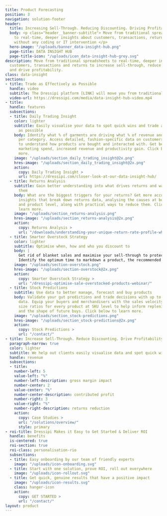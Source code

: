 ```yaml
---
title: Product Forecasting
position: 3
navigation: solution-footer
header:
  title: Increasing Sell-Through. Reducing Discounting. Driving Profitability.
  body: <p class="header__banner-subtitle"> Move from traditional spreadsheet limitations
    to real-time, deeper insights about customers, transactions, returns and operations,
    without any coding or IT intervention </p>
  hero-image: "/uploads/banner_data-insight-hub.png"
  page-title: DATA INSIGHT HUB
  page-title-icon: "/uploads/icon_data-insight-hub-grey.svg"
description: Move from traditional spreadsheets to real-time, deeper insights about
  customers, transactions and returns to increase sell-through, reduce discounting
  and drive profitability.
class: data-insight
sections:
- title: Trade as Effectively as Possible
  handle: video
  subtitle: The Dressipi platform [LINK] will move you from traditional spreadsheet limitations to real-time, deeper insights about customers, transactions, returns and operations, without any coding or IT intervention.
  video-url: https://dressipi.com/media/data-insight-hub-video.mp4
- title: 
  handle: features
  subsections:
  - title: Daily Trading Insight
    color: lighter
    subtitle: Easily visualise your data to spot quick wins and trade as effectively
      as possible
    body: Identify what % of garments are driving what % of revenue and fragmentation
      per category. Access detailed, fashion-specific data on customers and garments
      to understand how products are bought and interacted with. Get better ROI on
      marketing spend, increased revenue and productivity gain. Click below to learn
      more.
    image: "/uploads/section_daily_trading_insight@2x.png"
    hres-image: "/uploads/section_daily_trading_insight@2x.png"
    action:
      copy: Daily Trading Insight >
      url: https://dressipi.com/closer-look-at-our-data-insight-hub/
  - title: Returns Analysis
    subtitle: Gain better understanding into what drives returns and ways to reduce
      them
    body: What are the biggest triggers for your returns? Get more accurate and targeted
      insights that break down returns data, analysing the causes at both category
      and product level, along with practical ways to reduce them. Click below to
      learn more.
    image: "/uploads/section_returns-analysis.png"
    hres-image: "/uploads/section_returns-analysis@2x.png"
    action:
      copy: Returns Analysis >
      url: "/downloads/understanding-your-unique-return-rate-profile-whitepaper/"
  - title: Smarter Overstock Strategy
    color: lighter
    subtitle: Optimise when, how and who you discount to
    body: |
      Get rid of blanket sales and maximise your sell-through to protect margins.
      Identify the optimum time to markdown a product, the recommended percentage to use and a distribution method that matches the right products to the right customers. Click below to learn more.
    image: "/uploads/section-overstock.png"
    hres-image: "/uploads/section-overstock@2x.png"
    action:
      copy: Smarter Overstock Strategy >
      url: "/dressipi-optimise-sale-overstocked-products-webinar/"
  - title: Stock Predictions
    subtitle: Use data to better manage, forecast and buy products
    body: Validate your gut predictions and trade decisions with up to the minute
      data. Equip your buyers and merchandisers with the sales velocity and optimal
      size ratios for every product at SKU level to help inform replenishment decisions
      and the shape of future buys. Click below to learn more.
    image: "/uploads/section_stock-predictions.png"
    hres-image: "/uploads/section_stock-predictions@2x.png"
    action:
      copy: Stock Predictions >
      url: "/contact/"
- title: Increase Sell-Through. Reduce Discounting. Drive Profitability.
  paragraph-narrow: true
  color: lighter
  subtitle: We help out clients easily visualise data and spot quick wins to ensure they are always trading as effectively as possible and delivering on their key KPI’s.
  handle: revenue
  subsections:
  - title:
    number-left: 5
    value-left: "%"
    number-left-description: gross margin impact
    number-center: 2
    value-center: "%"
    number-center-description: contributed profit
    number-right: 3
    value-right: "%"
    number-right-description: returns reduction
    action:
      copy: Case Studies >
      url: "/solutions/overview/"
      style: primary
- roi-title: Dressipi Makes it Easy to Get Started & Deliver ROI
  handle: benefits
  is-centered: true
  roi-section: true
  roi-class: personalisation-rio
  subsections:
  - title: Easy onboarding by our team of friendly experts
    image: "/uploads/icon-onboarding.svg"
  - title: Start with one solution, prove ROI, roll out everywhere
    image: "/uploads/icon-rollout.svg"
  - title: Get quick, genuine results that have a positive impact
    image: "/uploads/icon-results.svg"
    class: hanger-icon
    action:
      copy: GET STARTED >
      url: "/contact/"
layout: product
---
```



